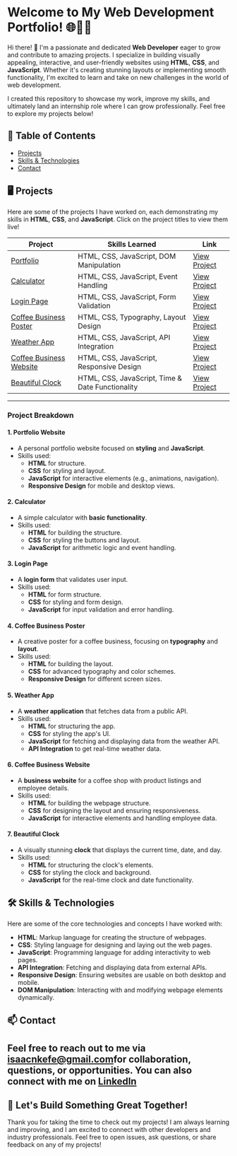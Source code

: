 # Welcome to My Web Development Portfolio! 🌐👨‍💻

Hi there! 👋 I'm a passionate and dedicated **Web Developer** eager to grow and contribute to amazing projects. I specialize in building visually appealing, interactive, and user-friendly websites using **HTML**, **CSS**, and **JavaScript**. Whether it's creating stunning layouts or implementing smooth functionality, I'm excited to learn and take on new challenges in the world of web development.

I created this repository to showcase my work, improve my skills, and ultimately land an internship role where I can grow professionally. Feel free to explore my projects below!

## 🚀 Table of Contents

- [Projects](#projects)
- [Skills & Technologies](#skills--technologies)
- [Contact](#contact)

## 🖥️ Projects

Here are some of the projects I have worked on, each demonstrating my skills in **HTML**, **CSS**, and **JavaScript**. Click on the project titles to view them live!

| Project                                  | Skills Learned                                      | Link                                     |
|------------------------------------------|----------------------------------------------------|------------------------------------------|
| [Portfolio](#portfolio)                  | HTML, CSS, JavaScript, DOM Manipulation            | [View Project](https://github.com/yourusername/portfolio) |
| [Calculator](#calculator)                | HTML, CSS, JavaScript, Event Handling              | [View Project](https://github.com/yourusername/calculator) |
| [Login Page](#login-page)                | HTML, CSS, JavaScript, Form Validation             | [View Project](https://github.com/yourusername/login-page) |
| [Coffee Business Poster](#coffee-business-poster) | HTML, CSS, Typography, Layout Design            | [View Project](https://github.com/yourusername/coffee-poster) |
| [Weather App](#weather-app)              | HTML, CSS, JavaScript, API Integration             | [View Project](https://github.com/yourusername/weather-app) |
| [Coffee Business Website](#coffee-business-website) | HTML, CSS, JavaScript, Responsive Design          | [View Project](https://github.com/yourusername/coffee-business) |
| [Beautiful Clock](#beautiful-clock)      | HTML, CSS, JavaScript, Time & Date Functionality   | [View Project](https://github.com/yourusername/beautiful-clock) |

---

### Project Breakdown

#### 1. **Portfolio Website**
   - A personal portfolio website focused on **styling** and **JavaScript**.
   - Skills used:
     - **HTML** for structure.
     - **CSS** for styling and layout.
     - **JavaScript** for interactive elements (e.g., animations, navigation).
     - **Responsive Design** for mobile and desktop views.

#### 2. **Calculator**
   - A simple calculator with **basic functionality**.
   - Skills used:
     - **HTML** for building the structure.
     - **CSS** for styling the buttons and layout.
     - **JavaScript** for arithmetic logic and event handling.

#### 3. **Login Page**
   - A **login form** that validates user input.
   - Skills used:
     - **HTML** for form structure.
     - **CSS** for styling and form design.
     - **JavaScript** for input validation and error handling.

#### 4. **Coffee Business Poster**
   - A creative poster for a coffee business, focusing on **typography** and **layout**.
   - Skills used:
     - **HTML** for building the layout.
     - **CSS** for advanced typography and color schemes.
     - **Responsive Design** for different screen sizes.

#### 5. **Weather App**
   - A **weather application** that fetches data from a public API.
   - Skills used:
     - **HTML** for structuring the app.
     - **CSS** for styling the app's UI.
     - **JavaScript** for fetching and displaying data from the weather API.
     - **API Integration** to get real-time weather data.

#### 6. **Coffee Business Website**
   - A **business website** for a coffee shop with product listings and employee details.
   - Skills used:
     - **HTML** for building the webpage structure.
     - **CSS** for designing the layout and ensuring responsiveness.
     - **JavaScript** for interactive elements and handling employee data.

#### 7. **Beautiful Clock**
   - A visually stunning **clock** that displays the current time, date, and day.
   - Skills used:
     - **HTML** for structuring the clock's elements.
     - **CSS** for styling the clock and background.
     - **JavaScript** for the real-time clock and date functionality.

## 🛠️ Skills & Technologies

Here are some of the core technologies and concepts I have worked with:

- **HTML**: Markup language for creating the structure of webpages.
- **CSS**: Styling language for designing and laying out the web pages.
- **JavaScript**: Programming language for adding interactivity to web pages.
- **API Integration**: Fetching and displaying data from external APIs.
- **Responsive Design**: Ensuring websites are usable on both desktop and mobile.
- **DOM Manipulation**: Interacting with and modifying webpage elements dynamically.

## 📫 Contact

Feel free to reach out to me via [isaacnkefe@gmail.com](isaacnkefe@gmail.com)for collaboration, questions, or opportunities. You can also connect with me on [LinkedIn](https://www.linkedin.com/in/ziponkefe)
---

## 🎯 Let's Build Something Great Together!

Thank you for taking the time to check out my projects! I am always learning and improving, and I am excited to connect with other developers and industry professionals. Feel free to open issues, ask questions, or share feedback on any of my projects!

